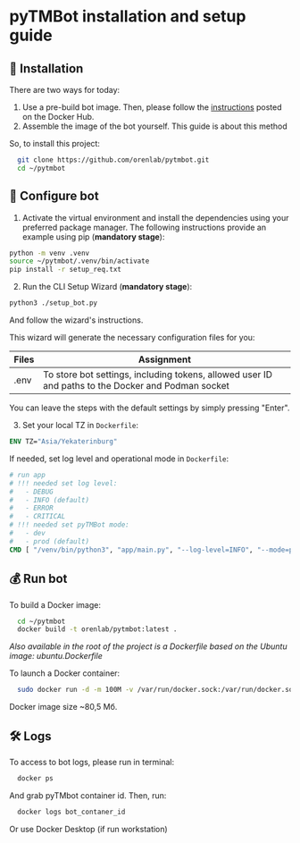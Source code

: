 # pyTMBot installation and setup guide

## 🔌 Installation

There are two ways for today:

1. Use a pre-build bot image. Then, please follow
   the [instructions](https://hub.docker.com/repository/docker/orenlab/pytmbot/general) posted on the Docker Hub.
2. Assemble the image of the bot yourself. This guide is about this method

So, to install this project:

```bash
  git clone https://github.com/orenlab/pytmbot.git
  cd ~/pytmbot
```

## 🧪 Configure bot

1. Activate the virtual environment and install the dependencies using your preferred package manager.
   The following instructions provide an example using pip (__mandatory stage__):

```bash
python -m venv .venv
source ~/pytmbot/.venv/bin/activate
pip install -r setup_req.txt
```

2. Run the CLI Setup Wizard (__mandatory stage__):

```bash
python3 ./setup_bot.py
```

And follow the wizard's instructions.

This wizard will generate the necessary configuration files for you:

| Files | Assignment                                                                                         |
|-------|----------------------------------------------------------------------------------------------------|
| .env  | To store bot settings, including tokens, allowed user ID and paths to the Docker and Podman socket |

You can leave the steps with the default settings by simply pressing "Enter".

3. Set your local TZ in `Dockerfile`:

```dockerfile
ENV TZ="Asia/Yekaterinburg"
```

If needed, set log level and operational mode in `Dockerfile`:

```dockerfile
# run app
# !!! needed set log level:
#   - DEBUG
#   - INFO (default)
#   - ERROR
#   - CRITICAL
# !!! needed set pyTMBot mode:
#   - dev
#   - prod (default)
CMD [ "/venv/bin/python3", "app/main.py", "--log-level=INFO", "--mode=prod" ]
```

## 💰 Run bot

To build a Docker image:

```bash
  cd ~/pytmbot
  docker build -t orenlab/pytmbot:latest .
```

*Also available in the root of the project is a Dockerfile based on the Ubuntu image: ubuntu.Dockerfile*

To launch a Docker container:

```bash
  sudo docker run -d -m 100M -v /var/run/docker.sock:/var/run/docker.sock:ro -v /root/.env:/opt/pytmbot/.env:ro --restart=always --name=pytmbot --pid=host --security-opt=no-new-privileges orenlab/pytmbot:latest
```

Docker image size ~80,5 Мб.

## 🛠 Logs

To access to bot logs, please run in terminal:

```bash
  docker ps
```

And grab pyTMbot container id. Then, run:

```bash
  docker logs bot_contaner_id
```

Or use Docker Desktop (if run workstation)
